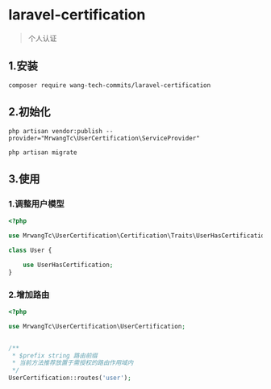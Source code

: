 # laravel-certification

> 个人认证
## 1.安装

```shell script
composer require wang-tech-commits/laravel-certification
```

## 2.初始化

```shell script
php artisan vendor:publish --provider="MrwangTc\UserCertification\ServiceProvider"

php artisan migrate
```

## 3.使用

### 1.调整用户模型

```php
<?php

use MrwangTc\UserCertification\Certification\Traits\UserHasCertification;

class User {

    use UserHasCertification;
}
```

### 2.增加路由

```php
<?php

use MrwangTc\UserCertification\UserCertification;


/**
 * $prefix string 路由前缀
 * 当前方法推荐放置于需授权的路由作用域内
 */
UserCertification::routes('user');

```
